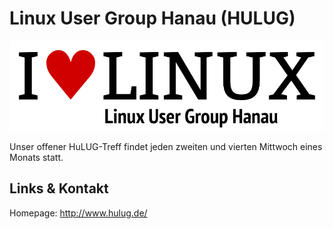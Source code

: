 # Linux User Group Hanau (HULUG)
![Linux User Group Hanau](./hulug.logo.png)

Unser offener HuLUG-Treff findet jeden zweiten und vierten Mittwoch eines Monats statt.

## Links &amp; Kontakt

Homepage: <http://www.hulug.de/>










